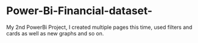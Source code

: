 # Power-Bi-Financial-dataset-
My 2nd PowerBi Project, I created multiple pages this time, used filters and cards as well as new graphs and so on.
